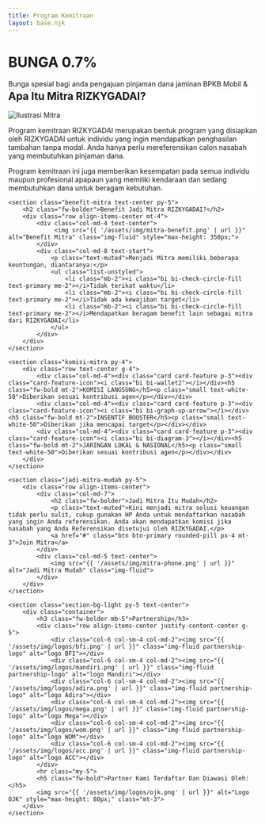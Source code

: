 ```yaml
---
title: Program Kemitraan
layout: base.njk
---
```

<div class="hero-mitra text-white">
    <div class="container text-center text-md-start">
        <div class="row align-items-center">
            <div class="col-md-7">
                <h1 class="display-3 fw-bolder">BUNGA 0.7%</h1>
                <p class="lead">Bunga spesial bagi anda pengajuan pinjaman dana jaminan BPKB Mobil & Motor khusus bulan ini.</p>
                <div class="d-flex align-items-center mt-3">
                    <a href="{{ '/simulasi/' | url }}" class="btn btn-hero fw-bold px-4 py-2">AJUKAN SEKARANG</a>
                    <img src="{{ '/assets/img/ic_promo.png' | url }}" alt="QR Code" class="ms-3" style="height:40px;">
                </div>
            </div>
        </div>
    </div>
</div>

<div class="container my-5">
    <section class="apa-itu-mitra">
        <div class="card p-4 p-lg-5 shadow-lg border-0" style="margin-top: -100px; z-index: 10; position: relative; background-color: #fff;">
            <h2 class="fw-bolder text-center">Apa Itu Mitra RIZKYGADAI?</h2>
            <div class="row align-items-center mt-4">
                <div class="col-md-5 text-center">
                    <img src="{{ '/assets/img/mitra-meeting.png' | url }}" alt="Ilustrasi Mitra" class="img-fluid rounded">
                </div>
                <div class="col-md-7">
                    <p class="text-muted">Program kemitraan RIZKYGADAI merupakan bentuk program yang disiapkan oleh RIZKYGADAI untuk individu yang ingin mendapatkan penghasilan tambahan tanpa modal. Anda hanya perlu mereferensikan calon nasabah yang membutuhkan pinjaman dana.</p>
                    <p class="text-muted">Program kemitraan ini juga memberikan kesempatan pada semua individu maupun profesional apapaun yang memiliki kendaraan dan sedang membutuhkan dana untuk beragam kebutuhan.</p>
                </div>
            </div>
        </div>
    </section>

    <section class="benefit-mitra text-center py-5">
        <h2 class="fw-bolder">Benefit Jadi Mitra RIZKYGADAI?</h2>
        <div class="row align-items-center mt-4">
            <div class="col-md-4 text-center">
                 <img src="{{ '/assets/img/mitra-benefit.png' | url }}" alt="Benefit Mitra" class="img-fluid" style="max-height: 350px;">
            </div>
            <div class="col-md-8 text-start">
                <p class="text-muted">Menjadi Mitra memiliki beberapa keuntungan, diantaranya:</p>
                <ul class="list-unstyled">
                    <li class="mb-2"><i class="bi bi-check-circle-fill text-primary me-2"></i>Tidak terikat waktu</li>
                    <li class="mb-2"><i class="bi bi-check-circle-fill text-primary me-2"></i>Tidak ada kewajiban target</li>
                    <li class="mb-2"><i class="bi bi-check-circle-fill text-primary me-2"></i>Mendapatkan beragam benefit lain sebagai mitra dari RIZKYGADAI</li>
                </ul>
            </div>
        </div>
    </section>

    <section class="komisi-mitra py-4">
        <div class="row text-center g-4">
            <div class="col-md-4"><div class="card card-feature p-3"><div class="card-feature-icon"><i class="bi bi-wallet2"></i></div><h5 class="fw-bold mt-2">KOMISI LANGSUNG</h5><p class="small text-white-50">Diberikan sesuai kontribusi agen</p></div></div>
            <div class="col-md-4"><div class="card card-feature p-3"><div class="card-feature-icon"><i class="bi bi-graph-up-arrow"></i></div><h5 class="fw-bold mt-2">INSENTIF BOOSTER</h5><p class="small text-white-50">Diberikan jika mencapai target</p></div></div>
            <div class="col-md-4"><div class="card card-feature p-3"><div class="card-feature-icon"><i class="bi bi-diagram-3"></i></div><h5 class="fw-bold mt-2">JARINGAN LOKAL & NASIONAL</h5><p class="small text-white-50">Diberikan sesuai kontribusi agen</p></div></div>
        </div>
    </section>

    <section class="jadi-mitra-mudah py-5">
        <div class="row align-items-center">
            <div class="col-md-7">
                <h2 class="fw-bolder">Jadi Mitra Itu Mudah</h2>
                <p class="text-muted">Kini menjadi mitra solusi keuangan tidak perlu sulit, cukup gunakan HP Anda untuk mendaftarkan nasabah yang ingin Anda referensikan. Anda akan mendapatkan komisi jika nasabah yang Anda Referensikan disetujui oleh RIZKYGADAI.</p>
                <a href="#" class="btn btn-primary rounded-pill px-4 mt-3">Join Mitra</a>
            </div>
            <div class="col-md-5 text-center">
                <img src="{{ '/assets/img/mitra-phone.png' | url }}" alt="Jadi Mitra Mudah" class="img-fluid">
            </div>
        </div>
    </section>
    
    <section class="section-bg-light py-5 text-center">
        <div class="container">
            <h3 class="fw-bolder mb-5">Partnership</h3>
            <div class="row align-items-center justify-content-center g-5">
                <div class="col-6 col-sm-4 col-md-2"><img src="{{ '/assets/img/logos/bfi.png' | url }}" class="img-fluid partnership-logo" alt="logo BFI"></div>
                <div class="col-6 col-sm-4 col-md-2"><img src="{{ '/assets/img/logos/mandiri.png' | url }}" class="img-fluid partnership-logo" alt="logo Mandiri"></div>
                <div class="col-6 col-sm-4 col-md-2"><img src="{{ '/assets/img/logos/adira.png' | url }}" class="img-fluid partnership-logo" alt="logo Adira"></div>
                <div class="col-6 col-sm-4 col-md-2"><img src="{{ '/assets/img/logos/mega.png' | url }}" class="img-fluid partnership-logo" alt="logo Mega"></div>
                <div class="col-6 col-sm-4 col-md-2"><img src="{{ '/assets/img/logos/wom.png' | url }}" class="img-fluid partnership-logo" alt="logo WOM"></div>
                <div class="col-6 col-sm-4 col-md-2"><img src="{{ '/assets/img/logos/acc.png' | url }}" class="img-fluid partnership-logo" alt="logo ACC"></div>
            </div>
            <hr class="my-5">
            <h5 class="fw-bold">Partner Kami Terdaftar Dan Diawasi Oleh:</h5>
            <img src="{{ '/assets/img/logos/ojk.png' | url }}" alt="Logo OJK" style="max-height: 80px;" class="mt-3">
        </div>
    </section>
</div>
